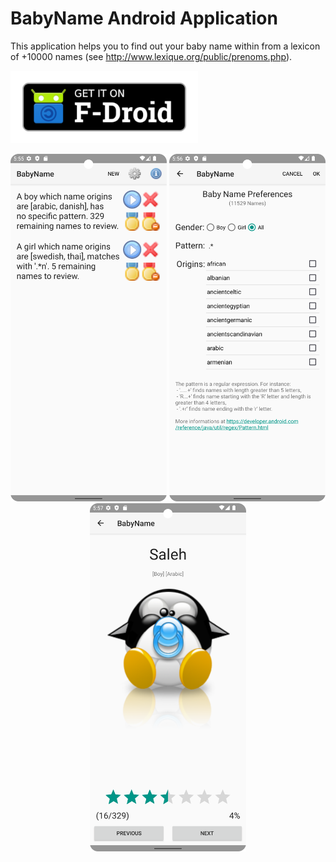 # BabyName Android Application

This application helps you to find out your baby name within from a lexicon of +10000 names (see http://www.lexique.org/public/prenoms.php).


[<img src="fdroid.png" alt="Get it on F-Droid" width="300px">](https://f-droid.org/repository/browse/?fdid=fr.hnit.babyname)

<p align="center">
<img src="metadata/en-US/images/phoneScreenshots/main_screen.png" width="250"> <img src="metadata/en-US/images/phoneScreenshots/edit_screen.png" width="250"> <img src="metadata/en-US/images/phoneScreenshots/find_screen.png" width="250">
</p>
